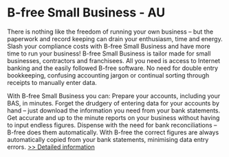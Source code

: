 # B-free Small Business - AU
There is nothing like the freedom of running your own business – but the paperwork and record keeping can drain your enthusiasm, time and energy. Slash your compliance costs with B-free Small Business and have more time to run your business!
B-free Small Business is tailor made for small businesses, contractors and franchisees. All you need is access to Internet banking and the easily followed B-free software. No need for double entry bookkeeping, confusing accounting jargon or continual sorting through receipts to manually enter data.

With B-free Small Business you can:
Prepare your accounts, including your BAS, in minutes.
Forget the drudgery of entering data for your accounts by hand – just download the information you need from your bank statements.
Get accurate and up to the minute reports on your business without having to input endless figures.
Dispense with the need for bank reconciliations – B-free does them automatically.
With B-free the correct figures are always automatically copied from your bank statements, minimising data entry errors.
[>> Detailed information](https://secure.element5.com/esales/product.html?productid=300272858&affiliateid=200057808)